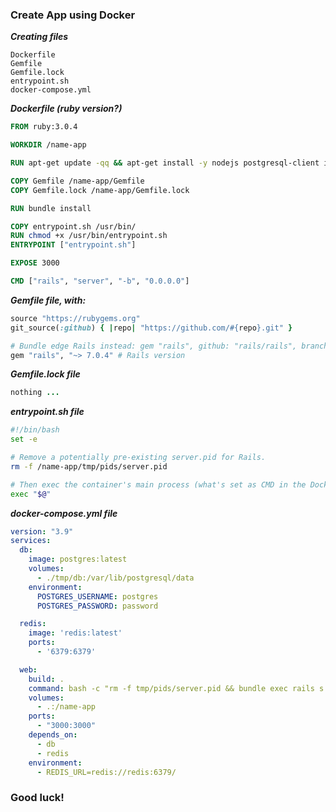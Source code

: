 ### Create App using Docker

***Creating files***

```shell
Dockerfile
Gemfile
Gemfile.lock
entrypoint.sh
docker-compose.yml
```

***Dockerfile (ruby version?)***

```Dockerfile
FROM ruby:3.0.4

WORKDIR /name-app

RUN apt-get update -qq && apt-get install -y nodejs postgresql-client imagemagick libvips

COPY Gemfile /name-app/Gemfile
COPY Gemfile.lock /name-app/Gemfile.lock

RUN bundle install

COPY entrypoint.sh /usr/bin/
RUN chmod +x /usr/bin/entrypoint.sh
ENTRYPOINT ["entrypoint.sh"]

EXPOSE 3000

CMD ["rails", "server", "-b", "0.0.0.0"]
```

***Gemfile file, with:***

```rb
source "https://rubygems.org"
git_source(:github) { |repo| "https://github.com/#{repo}.git" }

# Bundle edge Rails instead: gem "rails", github: "rails/rails", branch: "main"
gem "rails", "~> 7.0.4" # Rails version
```

***Gemfile.lock file***

```rb
nothing ...
```

***entrypoint.sh file***

```sh
#!/bin/bash
set -e

# Remove a potentially pre-existing server.pid for Rails.
rm -f /name-app/tmp/pids/server.pid

# Then exec the container's main process (what's set as CMD in the Dockerfile).
exec "$@"
```

***docker-compose.yml file***
```yml
version: "3.9"
services:
  db:
    image: postgres:latest
    volumes:
      - ./tmp/db:/var/lib/postgresql/data
    environment:
      POSTGRES_USERNAME: postgres
      POSTGRES_PASSWORD: password

  redis:
    image: 'redis:latest'
    ports:
      - '6379:6379'

  web:
    build: .
    command: bash -c "rm -f tmp/pids/server.pid && bundle exec rails s -p 3000 -b '0.0.0.0'"
    volumes:
      - .:/name-app
    ports:
      - "3000:3000"
    depends_on:
      - db
      - redis
    environment:
      - REDIS_URL=redis://redis:6379/
```

### Good luck!
